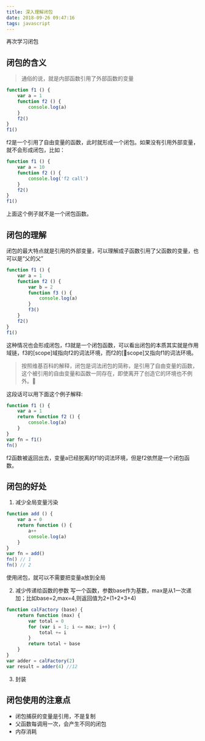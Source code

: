```yaml
---
title: 深入理解闭包
date: 2018-09-26 09:47:16
tags: javascript
---
```


再次学习闭包

## 闭包的含义
> 通俗的说，就是内部函数引用了外部函数的变量

```js
function f1 () {
    var a = 1
    function f2 () {
        console.log(a)
    }
    f2()
}
f1()
```
f2是一个引用了自由变量的函数，此时就形成一个闭包。如果没有引用外部变量，就不会形成闭包，比如：
```js
function f1 () {
    var a = 10
    function f2 () {
        console.log('f2 call')
    }
    f2()
}
f1()
```
上面这个例子就不是一个闭包函数。 
## 闭包的理解
闭包的最大特点就是引用的外部变量，可以理解成子函数引用了父函数的变量，也可以是“父的父”
```js
function f1 () {
    var a = 1
    function f2 () {
        var b = 2
        function f3 () {
            console.log(a)
        }
        f3()
    }
    f2()
}
f1()
```
这种情况也会形成闭包，f3就是一个闭包函数，可以看出闭包的本质其实就是作用域链，f3的[scope]域指向f2的词法环境，而f2的[scope]又指向f1的词法环境。
> 按照维基百科的解释，闭包是词法闭包的简称，是引用了自由变量的函数，这个被引用的自由变量和函数一同存在，即使离开了创造它的环境也不例外。

这段话可以用下面这个例子解释:
```js
function f1 () {
    var a = 1
    return function f2 () {
        console.log(a)
    }
}
var fn = f1()
fn()
```
f2函数被返回出去，变量a已经脱离的f1的词法环境，但是f2依然是一个闭包函数。 
## 闭包的好处
1. 减少全局变量污染
```js
function add () {
    var a = 0
    return function () {
        a++
        console.log(a)
    }
}
var fn = add()
fn() // 1
fn() // 2
```
使用闭包，就可以不需要把变量a放到全局

2. 减少传递给函数的参数
写一个函数，参数base作为基数，max是从1一次递加；比如base=2,max=4,则返回值为2+(1+2+3+4)
```js
function calFactory (base) {
    return function (max) {
        var total = 0
        for (var i = 1; i <= max; i++) {
            total += i
        }
        return total + base
    }
}
var adder = calFactory(2)
var result = adder(4) //12
```

3. 封装
## 闭包使用的注意点

* 闭包捕获的变量是引用，不是复制
* 父函数每调用一次，会产生不同的闭包
* 内存消耗
